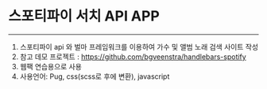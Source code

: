# 스포티파이 서치 API APP
---
1. 스포티파이 api 와 벌마 프레임워크를 이용하여  가수 및 앨범 노래 검색 사이트 작성 
2. 참고 데모 프로젝트 : https://github.com/bgveenstra/handlebars-spotify
3. 웹팩 연습용으로 사용
4. 사용언어: Pug, css(scss로 후에 변환), javascript 
